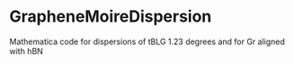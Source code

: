 # GrapheneMoireDispersion
Mathematica code for dispersions of tBLG 1.23 degrees and for Gr aligned with hBN
